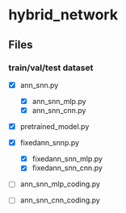 # hybrid_network

## Files

### train/val/test dataset

- [x] ann_snn.py
    - [x] ann_snn_mlp.py
    - [x] ann_snn_cnn.py
- [x] pretrained_model.py
- [x] fixedann_snnp.py
    - [x] fixedann_snn_mlp.py
    - [x] fixedann_snn_cnn.py
- [ ] ann_snn_mlp_coding.py
- [ ] ann_snn_cnn_coding.py

